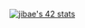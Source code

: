 [![jibae's 42 stats](https://badge42.vercel.app/api/v2/cl1lqvrly006009jlsdrxp6r1/stats?cursusId=21&coalitionId=87)](https://github.com/oyo87)
